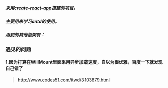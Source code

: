 ##### 采用create-react-app搭建的项目。
##### 主要用来学习antd的使用。
##### 用到的其他框架有：


###  遇见的问题

#### 1.因为打算在WillMount里面采用异步加载速度，自以为很优雅，百度一下就发现自己错了
> http://www.codes51.com/itwd/3103879.html